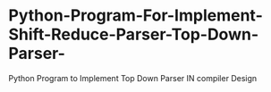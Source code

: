 # Python-Program-For-Implement-Shift-Reduce-Parser-Top-Down-Parser-
Python Program to Implement Top Down Parser IN compiler Design
